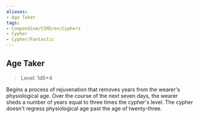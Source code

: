 ```yaml
---
aliases:
- Age Taker
tags:
- Compendium/CSRD/en/Cyphers
- Cypher
- Cypher/Fantastic
---
```


  
## Age Taker  
>Level: 1d6+4  
  
Begins a process of rejuvenation that removes years from the wearer's physiological age. Over the course of the next seven days, the wearer sheds a number of years equal to three times the cypher's level. The cypher doesn't regress physiological age past the age of twenty-three.